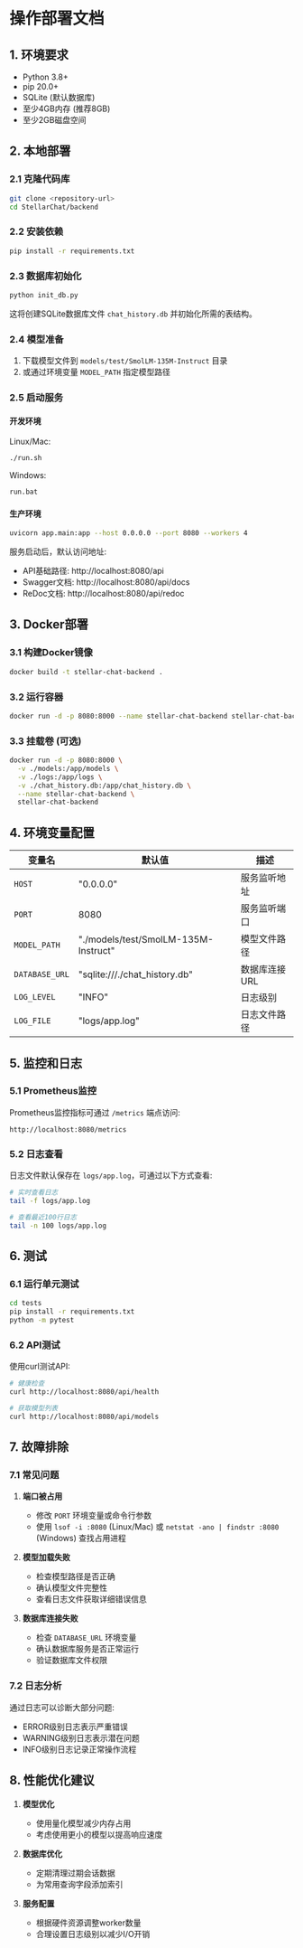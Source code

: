 # 操作部署文档

## 1. 环境要求

- Python 3.8+
- pip 20.0+
- SQLite (默认数据库)
- 至少4GB内存 (推荐8GB)
- 至少2GB磁盘空间

## 2. 本地部署

### 2.1 克隆代码库

```bash
git clone <repository-url>
cd StellarChat/backend
```

### 2.2 安装依赖

```bash
pip install -r requirements.txt
```

### 2.3 数据库初始化

```bash
python init_db.py
```

这将创建SQLite数据库文件 `chat_history.db` 并初始化所需的表结构。

### 2.4 模型准备

1. 下载模型文件到 `models/test/SmolLM-135M-Instruct` 目录
2. 或通过环境变量 `MODEL_PATH` 指定模型路径

### 2.5 启动服务

#### 开发环境

Linux/Mac:
```bash
./run.sh
```

Windows:
```cmd
run.bat
```

#### 生产环境

```bash
uvicorn app.main:app --host 0.0.0.0 --port 8080 --workers 4
```

服务启动后，默认访问地址:
- API基础路径: http://localhost:8080/api
- Swagger文档: http://localhost:8080/api/docs
- ReDoc文档: http://localhost:8080/api/redoc

## 3. Docker部署

### 3.1 构建Docker镜像

```bash
docker build -t stellar-chat-backend .
```

### 3.2 运行容器

```bash
docker run -d -p 8080:8000 --name stellar-chat-backend stellar-chat-backend
```

### 3.3 挂载卷 (可选)

```bash
docker run -d -p 8080:8000 \
  -v ./models:/app/models \
  -v ./logs:/app/logs \
  -v ./chat_history.db:/app/chat_history.db \
  --name stellar-chat-backend \
  stellar-chat-backend
```

## 4. 环境变量配置

| 变量名 | 默认值 | 描述 |
|--------|--------|------|
| `HOST` | "0.0.0.0" | 服务监听地址 |
| `PORT` | 8080 | 服务监听端口 |
| `MODEL_PATH` | "./models/test/SmolLM-135M-Instruct" | 模型文件路径 |
| `DATABASE_URL` | "sqlite:///./chat_history.db" | 数据库连接URL |
| `LOG_LEVEL` | "INFO" | 日志级别 |
| `LOG_FILE` | "logs/app.log" | 日志文件路径 |

## 5. 监控和日志

### 5.1 Prometheus监控

Prometheus监控指标可通过 `/metrics` 端点访问:
```
http://localhost:8080/metrics
```

### 5.2 日志查看

日志文件默认保存在 `logs/app.log`，可通过以下方式查看:

```bash
# 实时查看日志
tail -f logs/app.log

# 查看最近100行日志
tail -n 100 logs/app.log
```

## 6. 测试

### 6.1 运行单元测试

```bash
cd tests
pip install -r requirements.txt
python -m pytest
```

### 6.2 API测试

使用curl测试API:

```bash
# 健康检查
curl http://localhost:8080/api/health

# 获取模型列表
curl http://localhost:8080/api/models
```

## 7. 故障排除

### 7.1 常见问题

1. **端口被占用**
   - 修改 `PORT` 环境变量或命令行参数
   - 使用 `lsof -i :8080` (Linux/Mac) 或 `netstat -ano | findstr :8080` (Windows) 查找占用进程

2. **模型加载失败**
   - 检查模型路径是否正确
   - 确认模型文件完整性
   - 查看日志文件获取详细错误信息

3. **数据库连接失败**
   - 检查 `DATABASE_URL` 环境变量
   - 确认数据库服务是否正常运行
   - 验证数据库文件权限

### 7.2 日志分析

通过日志可以诊断大部分问题:
- ERROR级别日志表示严重错误
- WARNING级别日志表示潜在问题
- INFO级别日志记录正常操作流程

## 8. 性能优化建议

1. **模型优化**
   - 使用量化模型减少内存占用
   - 考虑使用更小的模型以提高响应速度

2. **数据库优化**
   - 定期清理过期会话数据
   - 为常用查询字段添加索引

3. **服务配置**
   - 根据硬件资源调整worker数量
   - 合理设置日志级别以减少I/O开销